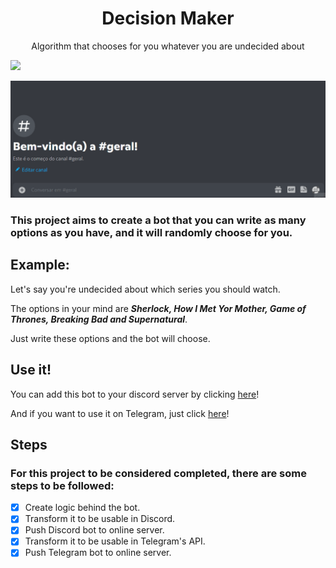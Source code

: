 <h1 align="center">Decision Maker</h1>

<p align="center">Algorithm that chooses for you whatever you are undecided about</p>


<img src="https://img.shields.io/static/v1?label=Status&message=Developing&color=FF8C00&style=for-the-badge&logo=ghost"/>


![screenshot](https://raw.githubusercontent.com/JonathanFcosta17/Decision_maker/main/img/GifDiscordBot.gif)


### This project aims to create a bot that you can write as many options as you have, and it will randomly choose for you.

## Example:
 
 Let's say you're undecided about which series you should watch.
 
 The options in your mind are ***Sherlock, How I Met Yor Mother, Game of Thrones, Breaking Bad and Supernatural***.
 
 Just write these options and the bot will choose.
 

 ## Use it!
 
 You can add this bot to your discord server by clicking [here](https://discord.com/api/oauth2/authorize?client_id=1025106687734059039&permissions=2056&scope=bot)!
 
 And if you want to use it on Telegram, just click [here](t.me/TheGreatDecisionMakerBot)!
 
 ## Steps
 ### For this project to be considered completed, there are some steps to be followed:
- [x] Create logic behind the bot.
- [x] Transform it to be usable in Discord.
- [x] Push Discord bot to online server.
- [x] Transform it to be usable in Telegram's API.
- [x] Push Telegram bot to online server.
